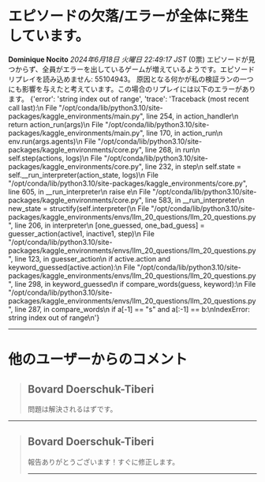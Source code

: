# エピソードの欠落/エラーが全体に発生しています。
**Dominique Nocito** *2024年6月18日 火曜日 22:49:17 JST* (0票)
エピソードが見つからず、全員がエラーを出しているゲームが増えているようです。エピソードリプレイを読み込めません: 55104943。
原因となる何かが私の検証ランの一つにも影響を与えたと考えています。この場合のリプレイには以下のエラーがあります。 {'error': 'string index out of range', 'trace': 'Traceback (most recent call last):\n  File "/opt/conda/lib/python3.10/site-packages/kaggle_environments/main.py", line 254, in action_handler\n    return action_run(args)\n  File "/opt/conda/lib/python3.10/site-packages/kaggle_environments/main.py", line 170, in action_run\n    env.run(args.agents)\n  File "/opt/conda/lib/python3.10/site-packages/kaggle_environments/core.py", line 268, in run\n    self.step(actions, logs)\n  File "/opt/conda/lib/python3.10/site-packages/kaggle_environments/core.py", line 232, in step\n    self.state = self.__run_interpreter(action_state, logs)\n  File "/opt/conda/lib/python3.10/site-packages/kaggle_environments/core.py", line 605, in __run_interpreter\n    raise e\n  File "/opt/conda/lib/python3.10/site-packages/kaggle_environments/core.py", line 583, in __run_interpreter\n    new_state = structify(self.interpreter(\n  File "/opt/conda/lib/python3.10/site-packages/kaggle_environments/envs/llm_20_questions/llm_20_questions.py", line 206, in interpreter\n    [one_guessed, one_bad_guess] = guesser_action(active1, inactive1, step)\n  File "/opt/conda/lib/python3.10/site-packages/kaggle_environments/envs/llm_20_questions/llm_20_questions.py", line 123, in guesser_action\n    if active.action and keyword_guessed(active.action):\n  File "/opt/conda/lib/python3.10/site-packages/kaggle_environments/envs/llm_20_questions/llm_20_questions.py", line 298, in keyword_guessed\n    if compare_words(guess, keyword):\n  File "/opt/conda/lib/python3.10/site-packages/kaggle_environments/envs/llm_20_questions/llm_20_questions.py", line 287, in compare_words\n    if a[-1] == "s" and a[:-1] == b:\nIndexError: string index out of range\n'}

---
# 他のユーザーからのコメント
> ## Bovard Doerschuk-Tiberi
> 
> 問題は解決されるはずです。
> 
> 
---
> ## Bovard Doerschuk-Tiberi
> 
> 報告ありがとうございます！すぐに修正します。
> 
> ---
